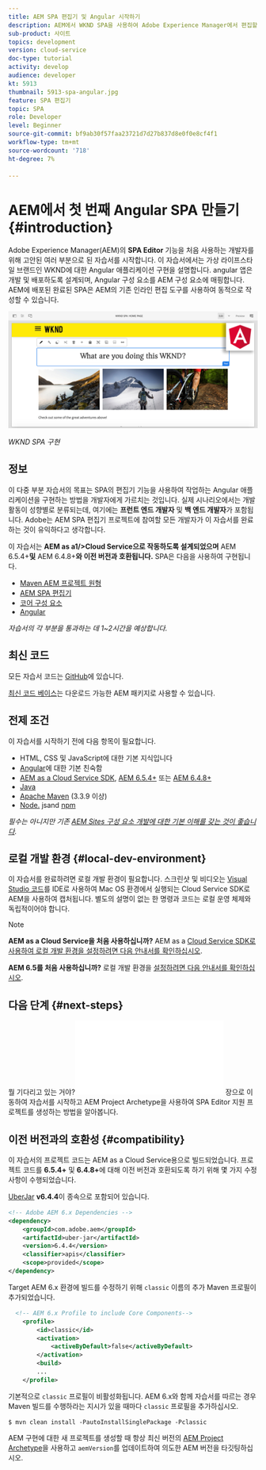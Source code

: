 ```yaml
---
title: AEM SPA 편집기 및 Angular 시작하기
description: AEM에서 WKND SPA을 사용하여 Adobe Experience Manager에서 편집할 수 있는 첫 번째 Angular Single Page Application(SPA)을 만들 수 있습니다. AEM SPA Editor에서 Angular JS 프레임워크를 사용하여 SPA을 생성하는 방법을 알아봅니다. 이 여러 부분으로 구성된 튜토리얼에서는 가상 라이프스타일 브랜드인 WKND에 대한 Angular 애플리케이션을 구현하는 과정을 설명합니다. 이 자습서에서는 SPA 만들기 종단간 및 AEM과의 통합을 다룹니다.
sub-product: 사이트
topics: development
version: cloud-service
doc-type: tutorial
activity: develop
audience: developer
kt: 5913
thumbnail: 5913-spa-angular.jpg
feature: SPA 편집기
topic: SPA
role: Developer
level: Beginner
source-git-commit: bf9ab30f57faa23721d7d27b837d8e0f0e8cf4f1
workflow-type: tm+mt
source-wordcount: '718'
ht-degree: 7%

---
```



# AEM에서 첫 번째 Angular SPA 만들기 {#introduction}

Adobe Experience Manager(AEM)의 **SPA Editor** 기능을 처음 사용하는 개발자를 위해 고안된 여러 부분으로 된 자습서를 시작합니다. 이 자습서에서는 가상 라이프스타일 브랜드인 WKND에 대한 Angular 애플리케이션 구현을 설명합니다. angular 앱은 개발 및 배포하도록 설계되며, Angular 구성 요소를 AEM 구성 요소에 매핑합니다. AEM에 배포된 완료된 SPA은 AEM의 기존 인라인 편집 도구를 사용하여 동적으로 작성할 수 있습니다.

![구현된 최종 SPA](assets/wknd-spa-implementation.png)

*WKND SPA 구현*

## 정보

이 다중 부분 자습서의 목표는 SPA의 편집기 기능을 사용하여 작업하는 Angular 애플리케이션을 구현하는 방법을 개발자에게 가르치는 것입니다. 실제 시나리오에서는 개발 활동이 성향별로 분류되는데, 여기에는 **프런트 엔드 개발자** 및 **백 엔드 개발자**&#x200B;가 포함됩니다. Adobe는 AEM SPA 편집기 프로젝트에 참여할 모든 개발자가 이 자습서를 완료하는 것이 유익하다고 생각합니다.

이 자습서는 **AEM as a1/>Cloud Service으로 작동하도록 설계되었으며** AEM 6.5.4+**및** AEM 6.4.8+**와 이전 버전과 호환됩니다.** SPA은 다음을 사용하여 구현됩니다.

* [Maven AEM 프로젝트 원형](https://docs.adobe.com/content/help/ko-KR/experience-manager-core-components/using/developing/archetype/overview.html)
* [AEM SPA 편집기](https://docs.adobe.com/content/help/en/experience-manager-65/developing/headless/spas/spa-walkthrough.html#content-editing-experience-with-spa)
* [코어 구성 요소](https://docs.adobe.com/content/help/ko/experience-manager-core-components/using/introduction.html)
* [Angular](https://angular.io/)

*자습서의 각 부분을 통과하는 데 1~2시간을 예상합니다.*

## 최신 코드

모든 자습서 코드는 [GitHub](https://github.com/adobe/aem-guides-wknd-spa)에 있습니다.

[최신 코드 베이스](https://github.com/adobe/aem-guides-wknd-spa/releases)는 다운로드 가능한 AEM 패키지로 사용할 수 있습니다.

## 전제 조건

이 자습서를 시작하기 전에 다음 항목이 필요합니다.

* HTML, CSS 및 JavaScript에 대한 기본 지식입니다
* [Angular](https://angular.io/)에 대한 기본 친숙함
* [AEM as a Cloud Service SDK](https://docs.adobe.com/content/help/en/experience-manager-learn/cloud-service/local-development-environment-set-up/aem-runtime.html#download-the-aem-as-a-cloud-service-sdk),  [AEM 6.5.4+](https://helpx.adobe.com/experience-manager/aem-releases-updates.html#65)  또는  [AEM 6.4.8+](https://helpx.adobe.com/experience-manager/aem-releases-updates.html#64)
* [Java](https://downloads.experiencecloud.adobe.com/content/software-distribution/en/general.html)
* [Apache Maven](https://maven.apache.org/) (3.3.9 이상)
* [Node.](https://nodejs.org/en/) jsand  [npm](https://www.npmjs.com/)

*필수는 아니지만 기존  [AEM Sites 구성 요소 개발에 대한 기본 이해를 갖는 것이 좋습니다](https://docs.adobe.com/content/help/en/experience-manager-learn/getting-started-wknd-tutorial-develop/overview.html).*

## 로컬 개발 환경 {#local-dev-environment}

이 자습서를 완료하려면 로컬 개발 환경이 필요합니다. 스크린샷 및 비디오는 [Visual Studio 코드](https://code.visualstudio.com/)를 IDE로 사용하여 Mac OS 환경에서 실행되는 Cloud Service SDK로 AEM을 사용하여 캡처됩니다. 별도의 설명이 없는 한 명령과 코드는 로컬 운영 체제와 독립적이어야 합니다.

>[!NOTE]
>
> **AEM as a Cloud Service을 처음 사용하십니까?** AEM as a  [Cloud Service SDK로 사용하여 로컬 개발 환경을 설정하려면 다음 안내서를 확인하십시오](https://docs.adobe.com/content/help/en/experience-manager-learn/cloud-service/local-development-environment-set-up/overview.html).
>
> **AEM 6.5를 처음 사용하십니까?** 로컬 개발 환경을  [설정하려면 다음 안내서를 확인하십시오](https://docs.adobe.com/content/help/en/experience-manager-learn/foundation/development/set-up-a-local-aem-development-environment.html).

## 다음 단계 {#next-steps}

뭘 기다리고 있는 거야?![SPA Editor 프로젝트](create-project.md) 장으로 이동하여 자습서를 시작하고 AEM Project Archetype을 사용하여 SPA Editor 지원 프로젝트를 생성하는 방법을 알아봅니다.

## 이전 버전과의 호환성 {#compatibility}

이 자습서의 프로젝트 코드는 AEM as a Cloud Service용으로 빌드되었습니다. 프로젝트 코드를 **6.5.4+** 및 **6.4.8+**&#x200B;에 대해 이전 버전과 호환되도록 하기 위해 몇 가지 수정 사항이 수행되었습니다.

[UberJar](https://docs.adobe.com/content/help/en/experience-manager-65/developing/devtools/ht-projects-maven.html#what-is-the-uberjar) **v6.4.4**&#x200B;이 종속으로 포함되어 있습니다.

```xml
<!-- Adobe AEM 6.x Dependencies -->
<dependency>
    <groupId>com.adobe.aem</groupId>
    <artifactId>uber-jar</artifactId>
    <version>6.4.4</version>
    <classifier>apis</classifier>
    <scope>provided</scope>
</dependency>
```

Target AEM 6.x 환경에 빌드를 수정하기 위해 `classic` 이름의 추가 Maven 프로필이 추가되었습니다.

```xml
  <!-- AEM 6.x Profile to include Core Components-->
    <profile>
        <id>classic</id>
        <activation>
            <activeByDefault>false</activeByDefault>
        </activation>
        <build>
        ...
    </profile>
```

기본적으로 `classic` 프로필이 비활성화됩니다. AEM 6.x와 함께 자습서를 따르는 경우 Maven 빌드를 수행하라는 지시가 있을 때마다 `classic` 프로필을 추가하십시오.

```shell
$ mvn clean install -PautoInstallSinglePackage -Pclassic
```

AEM 구현에 대한 새 프로젝트를 생성할 때 항상 최신 버전의 [AEM Project Archetype](https://github.com/adobe/aem-project-archetype)을 사용하고 `aemVersion`를 업데이트하여 의도한 AEM 버전을 타깃팅하십시오.
